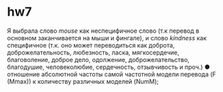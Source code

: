 # hw7
Я выбрала слово *mouse* как неспецифичное слово (т.к перевод в основном заканчивается на мыши и фингале), и слово *kindness* как специфичное (т.к. оно может переводиться как доброта, доброжелательность, любезность, ласка, мягкосердечие, благоволение, доброе дело, одолжение, доброжелательство, благодушие, человеколюбие, сердечность, отзывчивость и проч.) 
 ●	отношение абсолютной частоты самой частотной модели перевода (F (Mmax)) к количеству различных моделей (NumM);
